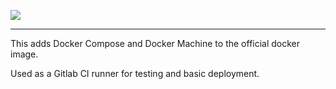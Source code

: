 [![](https://images.microbadger.com/badges/image/harrisbaird/docker.svg)](https://microbadger.com/images/harrisbaird/docker "Get your own image badge on microbadger.com")

---

This adds Docker Compose and Docker Machine to the official docker image.

Used as a Gitlab CI runner for testing and basic deployment.

